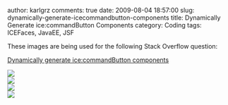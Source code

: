 author: karlgrz 
comments: true
date: 2009-08-04 18:57:00
slug: dynamically-generate-icecommandbutton-components
title: Dynamically Generate ice:commandButton Components
category: Coding
tags: ICEFaces, JavaEE, JSF

These images are being used for the following Stack Overflow question:  
  
[Dynamically generate ice:commandButton components](http://stackoverflow.com/questions/1229456/dynamically-generate-icecommandbutton-components)  
  
[![](/images/2009-08-04-dynamically-generate-icecommandbutton-components/allSelected.PNG)](/images/2009-08-04-dynamically-generate-icecommandbutton-components/allSelected.PNG)  
[![](/images/2009-08-04-dynamically-generate-icecommandbutton-components/badButtons.PNG)](/images/2009-08-04-dynamically-generate-icecommandbutton-components/badButtons.PNG)  
[![](/images/2009-08-04-dynamically-generate-icecommandbutton-components/deselected.PNG)](/images/2009-08-04-dynamically-generate-icecommandbutton-components/deselected.PNG)  
[![](/images/2009-08-04-dynamically-generate-icecommandbutton-components/selected.PNG)](/images/2009-08-04-dynamically-generate-icecommandbutton-components/selected.PNG)
